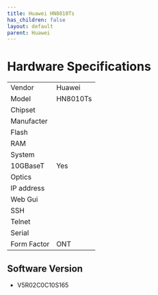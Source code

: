 ```yaml
---
title: Huawei HN8010Ts
has_children: false
layout: default
parent: Huawei
---
```


# Hardware Specifications

|             |          |
| ----------- | -------- |
| Vendor      | Huawei   |
| Model       | HN8010Ts |
| Chipset     |          |
| Manufacter  |          |
| Flash       |          |
| RAM         |          |
| System      |          |
| 10GBaseT    | Yes      |
| Optics      |          |
| IP address  |          |
| Web Gui     |          |
| SSH         |          |
| Telnet      |          |
| Serial      |          |
| Form Factor | ONT      |

## Software Version

- V5R02C0C10S165